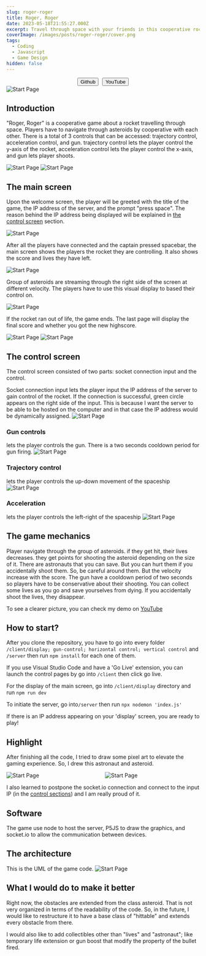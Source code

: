 ```yaml
---
slug: roger-roger
title: Roger, Roger
date: 2023-05-18T21:55:27.000Z
excerpt: Travel through space with your friends in this cooperative rocket controlling game. Shoot some asteroids, save some astronauts, and try not to fight!
coverImage: /images/posts/roger-roger/cover.png
tags:
  - Coding
  - Javascript
  - Game Design
hidden: false
---
```


<script>
  import Image from "$lib/components/atoms/Image.svelte";
  import Button from "$lib/components/atoms/Button.svelte"
</script>

<div class="button_container"> 
    <Button href="https://github.com/punnlert/RogerRoger-ID311-Individual-Project">
    Github
    </Button>
    <Button href="https://youtu.be/GxBwiM4es7w">YouTube</Button>
</div>

<Image src="/images/posts/roger-roger/start_page.png" alt="Start Page" />

## Introduction

"Roger, Roger" is a cooperative game about a rocket travelling through space. Players have to navigate through asteroids by cooperative with each other. There is a total of 3 controls that can be accessed: trajectory control, acceleration control, and gun. trajectory control lets the player control the y-axis of the rocket, acceleration control lets the player control the x-axis, and gun lets player shoots.

<Image src="/images/posts/roger-roger/gameplay_1.png" alt="Start Page" />
<Image src="/images/posts/roger-roger/gameplay_2.png" alt="Start Page" />

## The main screen

Upon the welcome screen, the player will be greeted with the title of the game, the IP address of the server, and the prompt "press space". The reason behind the IP address being displayed will be explained in [the control screen](#the-control-screen) section.

<Image src="/images/posts/roger-roger/start_page.png" alt="Start Page" />

After all the players have connected and the captain pressed spacebar, the main screen shows the players the rocket they are controlling. It also shows the score and lives they have left.

<Image src="/images/posts/roger-roger/score_and_info.png" alt="Start Page" />

Group of asteroids are streaming through the right side of the screen at different velocity. The players have to use this visual display to based their control on.

<Image src="/images/posts/roger-roger/asteroid_streaming.png" alt="Start Page" />

If the rocket ran out of life, the game ends. The last page will display the final score and whether you got the new highscore.

<Image src="/images/posts/roger-roger/gameplay_2.png" alt="Start Page" />
<Image src="/images/posts/roger-roger/new_highscore.png" alt="Start Page" />

## The control screen

The control screen consisted of two parts: socket connection input and the control.

Socket connection input lets the player input the IP address of the server to gain control of the rocket. If the connection is successful, green circle appears on the right side of the input. This is because I want the server to be able to be hosted on the computer and in that case the IP address would be dynamically assigned.
<Image src="/images/posts/roger-roger/IP_input.jpg" alt="Start Page" />

### Gun controls

lets the player controls the gun. There is a two seconds cooldown period for gun firing.
<Image src="/images/posts/roger-roger/gun_control.PNG" alt="Start Page" />

### Trajectory control

lets the player controls the up-down movement of the spaceship
<Image src="/images/posts/roger-roger/trajectory_control.PNG" alt="Start Page" />

### Acceleration

lets the player controls the left-right of the spaceship
<Image src="/images/posts/roger-roger/acceleration.PNG" alt="Start Page" />

## The game mechanics

Player navigate through the group of asteroids. if they get hit, their lives decreases. they get points for shooting the asteroid depending on the size of it. There are astronauts that you can save. But you can hurt them if you accidentally shoot them. So, be careful around them. But the velocity increase with the score. The gun have a cooldown period of two seconds so players have to be conservative about their shooting. You can collect some lives as you go and save yourselves from dying. If you accidentally shoot the lives, they disappear.

To see a clearer picture, you can check my demo on [YouTube](https://youtu.be/GxBwiM4es7w)

## How to start?

After you clone the repository, you have to go into every folder `/client/display; gun-control; horizontal control; vertical control` and `/server` then run `npm install` for each one of them.

If you use Visual Studio Code and have a 'Go Live' extension, you can launch the control pages by go into `/client` then click go live.

For the display of the main screen, go into `/client/display` directory and run `npm run dev`

To initiate the server, go into`/server` then run `npx nodemon 'index.js'`

If there is an IP address appearing on your 'display' screen, you are ready to play!

## Highlight

After finishing all the code, I tried to draw some pixel art to elevate the gaming experience. So, I drew this astronaut and asteroid.

<div class="drawing_container">
    <Image src="/images/posts/roger-roger/astronaut.png" alt="Start Page" />
    <Image src="/images/posts/roger-roger/asteroid.png" alt="Start Page" />
</div>

I also learned to postpone the socket.io connection and connect to the input IP (in the [control sections](#the-control-screen)) and I am really proud of it.

## Software

The game use node to host the server, P5JS to draw the graphics, and socket.io to allow the communication between devices.

## The architecture

This is the UML of the game code.
<Image src="/images/posts/roger-roger/RogerRogerUML.drawio.png" alt="Start Page" />

## What I would do to make it better

Right now, the obstacles are extended from the class asteroid. That is not very organized in terms of the readability of the code. So, in the future, I would like to restructure it to have a base class of "hittable" and extends every obstacle from there.

I would also like to add collectibles other than "lives" and "astronaut"; like temporary life extension or gun boost that modify the property of the bullet fired.

<style>
    .drawing_container {
        width: 100%;
        display: grid;
		grid-template-columns: 1fr 1fr;
        grid-gap: 10px;
    }

    .button_container {
        display: flex;
        flex-wrap: wrap;
        align-items: center;
        justify-content: center;
        gap: 10px;
        width: 100%;
    }
</style>
